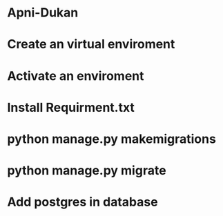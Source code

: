 # Apni-Dukan

# Create an virtual enviroment
# Activate an enviroment
# Install Requirment.txt 
# python manage.py makemigrations
# python manage.py migrate
# Add postgres in database 
